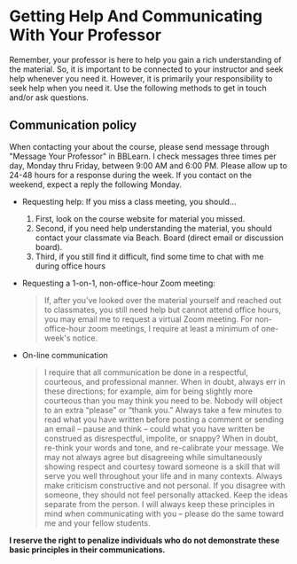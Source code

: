 # Getting Help And Communicating With Your Professor

Remember, your professor is here to help you gain a rich understanding of the material. So, it is important to be connected to your instructor and seek help whenever you need it. However, it is primarily your responsibility to seek help when you need it. Use the following methods to get in touch and/or ask questions. 


## Communication policy
When contacting your about the course, please send message through "Message Your Professor" in BBLearn. I check messages three times per day, Monday thru Friday, between 9:00 AM and 6:00 PM. Please allow up to 24-48 hours for a response during the week. If you contact on the weekend, expect a reply the following Monday. 

- Requesting help: If you miss a class meeting, you should…

    1. First, look on the course website for material you missed. 
    2. Second, if you need help understanding the material, you should contact your classmate via Beach. Board (direct email or discussion board). 
    3. Third, if you still find it difficult, find some time to chat with me during office hours

- Requesting a 1-on-1, non-office-hour Zoom meeting:

    > If, after you’ve looked over the material yourself and reached out to classmates, you still need help but cannot attend office hours, you may email me to request a virtual Zoom meeting. For non-office-hour zoom meetings, I require at least a minimum of one-week's notice. 
  
- On-line communication

    > I require that all communication be done in a respectful, courteous, and professional manner. When in doubt, always err in these directions; for example, aim for being slightly more courteous than you may think you need to be. Nobody will object to an extra “please” or “thank you.” Always take a few minutes to read what you have written before posting a comment or sending an email – pause and think – could what you have written be construed as disrespectful, impolite, or snappy? When in doubt, re-think your words and tone, and re-calibrate your message. We may not always agree but disagreeing while simultaneously showing respect and courtesy toward someone is a skill that will serve you well throughout your life and in many contexts. Always make criticism constructive and not personal. If you disagree with someone, they should not feel personally attacked. Keep the ideas separate from the person. I will always keep these principles in mind when communicating with you – please do the same toward me and your fellow students. 

**I reserve the right to penalize individuals who do not demonstrate these basic principles in their communications.**
